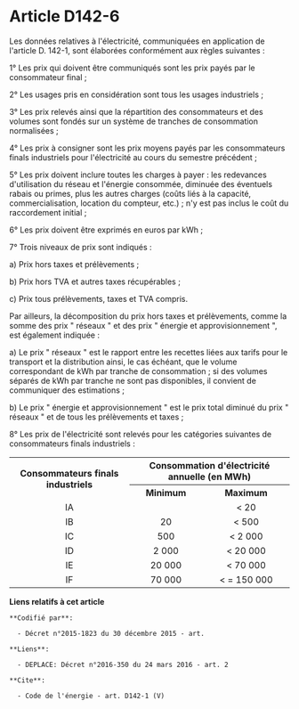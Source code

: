 # Article D142-6

Les données relatives à l'électricité, communiquées en application de l'article D. 142-1, sont élaborées conformément aux
règles suivantes : 

1° Les prix qui doivent être communiqués sont les prix payés par le consommateur final ; 

2° Les usages pris en considération sont tous les usages industriels ; 

3° Les prix relevés ainsi que la répartition des consommateurs et des volumes sont fondés sur un système de tranches de
consommation normalisées ; 

4° Les prix à consigner sont les prix moyens payés par les consommateurs finals industriels pour l'électricité au cours du
semestre précédent ; 

5° Les prix doivent inclure toutes les charges à payer : les redevances d'utilisation du réseau et l'énergie consommée,
diminuée des éventuels rabais ou primes, plus les autres charges (coûts liés à la capacité, commercialisation, location du
compteur, etc.) ; n'y est pas inclus le coût du raccordement initial ; 

6° Les prix doivent être exprimés en euros par kWh ;

7° Trois niveaux de prix sont indiqués : 

a) Prix hors taxes et prélèvements ; 

b) Prix hors TVA et autres taxes récupérables ; 

c) Prix tous prélèvements, taxes et TVA compris. 

Par ailleurs, la décomposition du prix hors taxes et prélèvements, comme la somme des prix " réseaux " et des prix " énergie
et approvisionnement ", est également indiquée : 

a) Le prix " réseaux " est le rapport entre les recettes liées aux tarifs pour le transport et la distribution ainsi, le cas
échéant, que le volume correspondant de kWh par tranche de consommation ; si des volumes séparés de kWh par tranche ne sont
pas disponibles, il convient de communiquer des estimations ; 

b) Le prix " énergie et approvisionnement " est le prix total diminué du prix " réseaux " et de tous les prélèvements et
taxes ; 

8° Les prix de l'électricité sont relevés pour les catégories suivantes de consommateurs finals industriels : 

<table>
    <tbody>
      <tr>
        <th rowspan="2">Consommateurs finals industriels 

</th>
        <th colspan="2">Consommation d'électricité annuelle (en MWh) 

</th>
      </tr>
      <tr>
        <th>Minimum 

</th>
        <th>Maximum 

</th>
      </tr>
      <tr>
        <td align="center">IA 

</td>
        <td align="left"> </td>
        <td align="center">< 20 

</td>
      </tr>
      <tr>
        <td align="center">IB 

</td>
        <td align="center">20 

</td>
        <td align="center">< 500 

</td>
      </tr>
      <tr>
        <td align="center">IC 

</td>
        <td align="center">500 

</td>
        <td align="center">< 2 000 

</td>
      </tr>
      <tr>
        <td align="center">ID 

</td>
        <td align="center">2 000 

</td>
        <td align="center">< 20 000 

</td>
      </tr>
      <tr>
        <td align="center">IE 

</td>
        <td align="center">20 000 

</td>
        <td align="center">< 70 000 

</td>
      </tr>
      <tr>
        <td align="center">IF 

</td>
        <td align="center">70 000 

</td>
        <td align="center">< = 150 000

</td>
      </tr>
    </tbody>
  </table>

**Liens relatifs à cet article**

	**Codifié par**:

	  - Décret n°2015-1823 du 30 décembre 2015 - art.

	**Liens**:

	  - DEPLACE: Décret n°2016-350 du 24 mars 2016 - art. 2

	**Cite**:

	  - Code de l'énergie - art. D142-1 (V)
